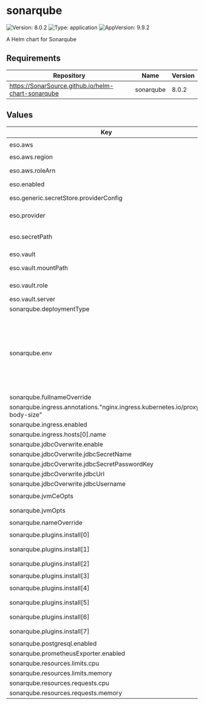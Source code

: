 # sonarqube

![Version: 8.0.2](https://img.shields.io/badge/Version-8.0.2-informational?style=flat-square) ![Type: application](https://img.shields.io/badge/Type-application-informational?style=flat-square) ![AppVersion: 9.9.2](https://img.shields.io/badge/AppVersion-9.9.2-informational?style=flat-square)

A Helm chart for Sonarqube

## Requirements

| Repository | Name | Version |
|------------|------|---------|
| https://SonarSource.github.io/helm-chart-sonarqube | sonarqube | 8.0.2 |

## Values

| Key | Type | Default | Description |
|-----|------|---------|-------------|
| eso.aws | object | `{"region":"eu-central-1","roleArn":"arn:aws:iam::012345678910:role/AWSIRSA_Shared_ExternalSecretOperatorAccess"}` | AWS configuration (if provider is `aws`). |
| eso.aws.region | string | `"eu-central-1"` | AWS region. |
| eso.aws.roleArn | string | `"arn:aws:iam::012345678910:role/AWSIRSA_Shared_ExternalSecretOperatorAccess"` | AWS role ARN for the ExternalSecretOperator to assume. |
| eso.enabled | bool | `true` | Install components of the ESO. |
| eso.generic.secretStore.providerConfig | object | `{}` | Defines SecretStore provider configuration. |
| eso.provider | string | `"aws"` | Defines provider type. One of `aws`, `generic`, or `vault`. |
| eso.secretPath | string | `"/infra/core/addons/sonar"` | Defines the path to the secret in the provider. If provider is `vault`, this is the path must be prefixed with `secret/`. |
| eso.vault | object | `{"mountPath":"sdlc","role":"sonar","server":"http://vault.vault:8200"}` | Vault configuration (if provider is `vault`). |
| eso.vault.mountPath | string | `"sdlc"` | Mount path for the Kubernetes authentication method. |
| eso.vault.role | string | `"sonar"` | Vault role for the Kubernetes authentication method. |
| eso.vault.server | string | `"http://vault.vault:8200"` | Vault server URL. |
| sonarqube.deploymentType | string | `"Deployment"` |  |
| sonarqube.env | list | `[{"name":"SONAR_TELEMETRY_ENABLE","value":"false"}]` | Uncomment to enable monitoring passcode secret configuration. ref: https://docs.sonarsource.com/sonarqube-server/latest/setup-and-upgrade/deploy-on-kubernetes/set-up-monitoring/prometheus/ monitoringPasscodeSecretName: "monitoring-passcode" monitoringPasscodeSecretKey: "monitoring-passcode" |
| sonarqube.fullnameOverride | string | `"sonar"` |  |
| sonarqube.ingress.annotations."nginx.ingress.kubernetes.io/proxy-body-size" | string | `"64m"` |  |
| sonarqube.ingress.enabled | bool | `true` |  |
| sonarqube.ingress.hosts[0].name | string | `"sonar.example.com"` |  |
| sonarqube.jdbcOverwrite.enable | bool | `true` |  |
| sonarqube.jdbcOverwrite.jdbcSecretName | string | `"sonar-pguser-sonar"` |  |
| sonarqube.jdbcOverwrite.jdbcSecretPasswordKey | string | `"password"` |  |
| sonarqube.jdbcOverwrite.jdbcUrl | string | `"jdbc:postgresql://sonar-primary.sonar:5432/sonar?socketTimeout=1500"` |  |
| sonarqube.jdbcOverwrite.jdbcUsername | string | `"sonar"` |  |
| sonarqube.jvmCeOpts | string | `"-javaagent:/opt/sonarqube/extensions/plugins/sonarqube-community-branch-plugin-1.14.0.jar=ce"` |  |
| sonarqube.jvmOpts | string | `"-javaagent:/opt/sonarqube/extensions/plugins/sonarqube-community-branch-plugin-1.14.0.jar=web"` |  |
| sonarqube.nameOverride | string | `"sonar"` |  |
| sonarqube.plugins.install[0] | string | `"https://github.com/vaulttec/sonar-auth-oidc/releases/download/v2.1.1/sonar-auth-oidc-plugin-2.1.1.jar"` |  |
| sonarqube.plugins.install[1] | string | `"https://github.com/checkstyle/sonar-checkstyle/releases/download/10.20.1/checkstyle-sonar-plugin-10.20.1.jar"` |  |
| sonarqube.plugins.install[2] | string | `"https://github.com/spotbugs/sonar-findbugs/releases/download/v4.3.0/sonar-findbugs-plugin-4.3.0.jar"` |  |
| sonarqube.plugins.install[3] | string | `"https://github.com/jborgers/sonar-pmd/releases/download/3.5.1/sonar-pmd-plugin-3.5.1.jar"` |  |
| sonarqube.plugins.install[4] | string | `"https://github.com/sbaudoin/sonar-ansible/releases/download/v2.5.1/sonar-ansible-plugin-2.5.1.jar"` |  |
| sonarqube.plugins.install[5] | string | `"https://github.com/sbaudoin/sonar-yaml/releases/download/v1.9.1/sonar-yaml-plugin-1.9.1.jar"` |  |
| sonarqube.plugins.install[6] | string | `"https://github.com/Inform-Software/sonar-groovy/releases/download/1.8/sonar-groovy-plugin-1.8.jar"` |  |
| sonarqube.plugins.install[7] | string | `"https://github.com/mc1arke/sonarqube-community-branch-plugin/releases/download/1.14.0/sonarqube-community-branch-plugin-1.14.0.jar"` |  |
| sonarqube.postgresql.enabled | bool | `false` |  |
| sonarqube.prometheusExporter.enabled | bool | `false` |  |
| sonarqube.resources.limits.cpu | string | `"700m"` |  |
| sonarqube.resources.limits.memory | string | `"3Gi"` |  |
| sonarqube.resources.requests.cpu | string | `"100m"` |  |
| sonarqube.resources.requests.memory | string | `"1.5Gi"` |  |

